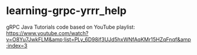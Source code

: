 # learning-grpc-yrrr_help
gRPC Java Tutorials code based on YouTube playlist: https://www.youtube.com/watch?v=O8Yu7JwkFLM&amp;list=PLy_6D98if3UJd5hxWNfAqKMr15HZqFnqf&amp;index=3
